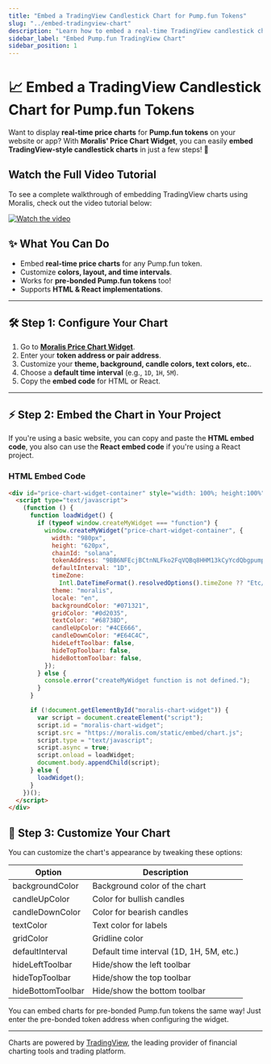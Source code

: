 ```yaml
---
title: "Embed a TradingView Candlestick Chart for Pump.fun Tokens"
slug: "../embed-tradingview-chart"
description: "Learn how to embed a real-time TradingView candlestick chart for Pump.fun tokens using the Moralis Price Chart Widget."
sidebar_label: "Embed Pump.fun TradingView Chart"
sidebar_position: 1
---
```


# 📈 Embed a TradingView Candlestick Chart for Pump.fun Tokens

Want to display **real-time price charts** for **Pump.fun tokens** on your website or app? With **Moralis' Price Chart Widget**, you can easily **embed TradingView-style candlestick charts** in just a few steps! 🚀

## Watch the Full Video Tutorial

To see a complete walkthrough of embedding TradingView charts using Moralis, check out the video tutorial below:

[![Watch the video](https://img.youtube.com/vi/n-HS97sFsTo/0.jpg)](https://www.youtube.com/watch?v=n-HS97sFsTo)

## ✨ What You Can Do

- Embed **real-time price charts** for any Pump.fun token.
- Customize **colors, layout, and time intervals**.
- Works for **pre-bonded Pump.fun tokens** too!
- Supports **HTML & React implementations**.

---

## 🛠 Step 1: Configure Your Chart

1. Go to **[Moralis Price Chart Widget](https://moralis.com/widgets/price-chart)**.
2. Enter your **token address or pair address**.
3. Customize your **theme, background, candle colors, text colors, etc.**.
4. Choose a **default time interval** (e.g., `1D`, `1H`, `5M`).
5. Copy the **embed code** for HTML or React.

---

## ⚡ Step 2: Embed the Chart in Your Project

If you're using a basic website, you can copy and paste the **HTML embed code**, you also can use the **React embed code** if you're using a React project.

### HTML Embed Code

```html
<div id="price-chart-widget-container" style="width: 100%; height:100%">
  <script type="text/javascript">
    (function () {
      function loadWidget() {
        if (typeof window.createMyWidget === "function") {
          window.createMyWidget("price-chart-widget-container", {
            width: "980px",
            height: "620px",
            chainId: "solana",
            tokenAddress: "9BB6NFEcjBCtnNLFko2FqVQBq8HHM13kCyYcdQbgpump",
            defaultInterval: "1D",
            timeZone:
              Intl.DateTimeFormat().resolvedOptions().timeZone ?? "Etc/UTC",
            theme: "moralis",
            locale: "en",
            backgroundColor: "#071321",
            gridColor: "#0d2035",
            textColor: "#68738D",
            candleUpColor: "#4CE666",
            candleDownColor: "#E64C4C",
            hideLeftToolbar: false,
            hideTopToolbar: false,
            hideBottomToolbar: false,
          });
        } else {
          console.error("createMyWidget function is not defined.");
        }
      }

      if (!document.getElementById("moralis-chart-widget")) {
        var script = document.createElement("script");
        script.id = "moralis-chart-widget";
        script.src = "https://moralis.com/static/embed/chart.js";
        script.type = "text/javascript";
        script.async = true;
        script.onload = loadWidget;
        document.body.appendChild(script);
      } else {
        loadWidget();
      }
    })();
  </script>
</div>
```

## 🎨 Step 3: Customize Your Chart

You can customize the chart's appearance by tweaking these options:

| Option            | Description                              |
| ----------------- | ---------------------------------------- |
| backgroundColor   | Background color of the chart            |
| candleUpColor     | Color for bullish candles                |
| candleDownColor   | Color for bearish candles                |
| textColor         | Text color for labels                    |
| gridColor         | Gridline color                           |
| defaultInterval   | Default time interval (1D, 1H, 5M, etc.) |
| hideLeftToolbar   | Hide/show the left toolbar               |
| hideTopToolbar    | Hide/show the top toolbar                |
| hideBottomToolbar | Hide/show the bottom toolbar             |

You can embed charts for pre-bonded Pump.fun tokens the same way!
Just enter the pre-bonded token address when configuring the widget.

---

Charts are powered by [TradingView](https://www.tradingview.com/), the leading provider of financial charting tools and trading platform.
